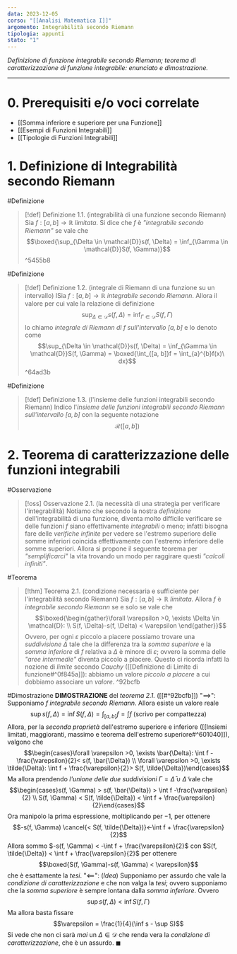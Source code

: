 ```yaml
---
data: 2023-12-05
corso: "[[Analisi Matematica I]]"
argomento: Integrabilità secondo Riemann
tipologia: appunti
stato: "1"
---
```

*Definizione di funzione integrabile secondo Riemann; teorema di caratterizzazione di funzione integrabile: enunciato e dimostrazione.*
- - -
# 0. Prerequisiti e/o voci correlate
- [[Somma inferiore e superiore per una Funzione]]
- [[Esempi di Funzioni Integrabili]]
- [[Tipologie di Funzioni Integrabili]]
# 1. Definizione di Integrabilità secondo Riemann
#Definizione 
> [!def] Definizione 1.1. (integrabilità di una funzione secondo Riemann)
> Sia $f: [a,b] \longrightarrow \mathbb{R}$ *limitata*.
> Si dice che $f$ è *"integrabile secondo Riemann"* se vale che
> $$\boxed{\sup_{\Delta \in \mathcal{D}}s(f, \Delta) = \inf_{\Gamma \in \mathcal{D}}S(f, \Gamma)}$$
^5455b8

#Definizione 
> [!def] Definizione 1.2. (integrale di Riemann di una funzione su un intervallo)
> ISia $f: [a, b] \longrightarrow \mathbb{R}$ *integrabile secondo Riemann*.
> Allora il valore per cui vale la relazione di definizione
> $$\sup_{\Delta \in \mathcal{D}}s(f, \Delta) = \inf_{\Gamma \in \mathcal{D}}S(f, \Gamma)$$
> lo chiamo *integrale di Riemann di $f$ sull'intervallo $[a, b]$* e lo denoto come
> $$\sup_{\Delta \in \mathcal{D}}s(f, \Delta) = \inf_{\Gamma \in \mathcal{D}}S(f, \Gamma) = \boxed{\int_{[a, b]}f = \int_{a}^{b}f(x)\  dx}$$
^64ad3b

#Definizione 
> [!def] Definizione 1.3. (l'insieme delle funzioni integrabili secondo Riemann)
> Indico l'*insieme delle funzioni integrabili secondo Riemann sull'intervallo $[a, b]$* con la seguente notazione
> $$\mathcal{R}([a, b])$$
# 2. Teorema di caratterizzazione delle funzioni integrabili
#Osservazione 
> [!oss] Osservazione 2.1. (la necessità di una strategia per verificare l'integrabilità)
> Notiamo che secondo la nostra *definizione* dell'integrabilità di una funzione, diventa molto difficile verificare se delle funzioni $f$ siano effettivamente *integrabili* o meno; infatti bisogna fare delle *verifiche infinite* per vedere se l'estremo superiore delle somme inferiori coincida effettivamente con l'estremo inferiore delle somme superiori.
> Allora si propone il seguente teorema per *"semplificarci"* la vita trovando un modo per raggirare questi *"calcoli infiniti"*.

#Teorema 
> [!thm] Teorema 2.1. (condizione necessaria e sufficiente per l'integrabilità secondo Riemann)
> Sia $f:[a,b] \longrightarrow \mathbb{R}$ *limitata*.
> Allora $f$ è *integrabile secondo Riemann* se e solo se vale che
> $$\boxed{\begin{gather}\forall \varepsilon >0, \exists \Delta \in \mathcal{D}: \\ S(f, \Delta)-s(f, \Delta) < \varepsilon \end{gather}}$$
> Ovvero, per ogni $\varepsilon$ piccolo a piacere possiamo trovare una *suddivisione* $\Delta$ tale che la differenza tra la *somma superiore* e la *somma inferiore* di $f$ relativa a $\Delta$ è minore di $\varepsilon$; ovvero la somma delle *"aree intermedie"* diventa piccolo a piacere.
> Questo ci ricorda infatti la nozione di *limite* secondo *Cauchy* ([[Definizione di Limite di funzione#^0f845a]]): abbiamo un valore *piccolo a piacere* a cui dobbiamo associare un *valore*.
^92bcfb

#Dimostrazione 
**DIMOSTRAZIONE** del *teorema 2.1.* ([[#^92bcfb]])
"$\implies$": Supponiamo $f$ *integrabile secondo Riemann*.
Allora esiste un valore reale
$$\sup s(f, \Delta) = \inf  S(f, \Delta) = \int_{[a,b]}f = \int f \text{ (scrivo per compattezza)}$$
Allora, per la *seconda proprietà* dell'estremo superiore e inferiore ([[Insiemi limitati, maggioranti, massimo e teorema dell'estremo superiore#^601040]]), valgono che
$$\begin{cases}\forall \varepsilon >0, \exists \bar{\Delta}: \int f - \frac{\varepsilon}{2}< s(f, \bar{\Delta})  \\ \forall \varepsilon >0, \exists \tilde{\Delta}: \int f + \frac{\varepsilon}{2}> S(f, \tilde{\Delta})\end{cases}$$
Ma allora prendendo *l'unione delle due suddivisioni* $\Gamma = \bar{\Delta} \cup \tilde{\Delta}$ vale che
$$\begin{cases}s(f, \Gamma) > s(f, \bar{\Delta}) > \int f -\frac{\varepsilon}{2} \\ S(f, \Gamma) < S(f, \tilde{\Delta}) < \int f + \frac{\varepsilon}{2}\end{cases}$$
Ora manipolo la prima espressione, moltiplicando per $-1$, per ottenere
$$-s(f, \Gamma) \cancel{< S(f, \tilde{\Delta})}<-\int f + \frac{\varepsilon}{2}$$
Allora sommo $-s(f, \Gamma) < -\int f + \frac{\varepsilon}{2}$ con $S(f, \tilde{\Delta}) < \int f + \frac{\varepsilon}{2}$ per ottenere
$$\boxed{S(f, \Gamma)-s(f, \Gamma) < \varepsilon}$$
che è esattamente la *tesi*.
"$\impliedby$": (*Idea*) Supponiamo per assurdo che vale la *condizione di caratterizzazione* e che non valga la *tesi*; ovvero supponiamo che la *somma superiore* è sempre lontana dalla *somma inferiore*. Ovvero
$$\sup s(f, \Delta) < \inf S(f, \Gamma)$$
Ma allora basta fissare 
$$\varepsilon = \frac{1}{4}(\inf s - \sup S)$$
Si vede che non ci sarà *mai* un $\Delta \in \mathcal{D}$ che renda vera la *condizione di caratterizzazione*, che è un assurdo. $\blacksquare$
